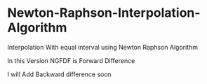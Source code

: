 # Newton-Raphson-Interpolation-Algorithm
Interpolation With equal interval using Newton Raphson Algorithm


In this Version NGFDF is Forward Difference 

I will Add Backward difference soon
